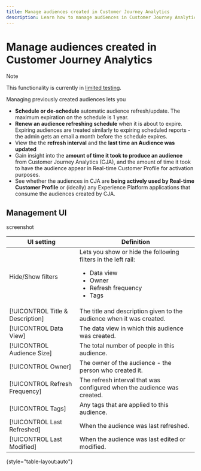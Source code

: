 ```yaml
---
title: Manage audiences created in Customer Journey Analytics
description: Learn how to manage audiences in Customer Journey Analytics
---
```


# Manage audiences created in Customer Journey Analytics

>[!NOTE]
>
>This functionality is currently in [limited testing](/help/release-notes/releases.md).

Managing previously created audiences lets you

* **Schedule or de-schedule** automatic audience refresh/update. The maximum expiration on the schedule is 1 year. 
* **Renew an audience refreshing schedule** when it is about to expire. Expiring audiences are treated similarly to expiring scheduled reports - the admin gets an email a month before the schedule expires.
* View the the **refresh interval** and the **last time an Audience was updated**
* Gain insight into the **amount of time it took to produce an audience** from Customer Journey Analytics (CJA), and the amount of time it took to have the audience appear in Real-time Customer Profile for activation purposes.
* See whether the audiences in CJA are **being actively used by Real-time Customer Profile** or (ideally) any Experience Platform applications that consume the audiences created by CJA.

## Management UI

screenshot

| UI setting | Definition |
| --- | --- |
| Hide/Show filters | Lets you show or hide the following filters in the left rail: <ul><li>Data view</li><li>Owner</li><li>Refresh frequency</li><li>Tags</li></ul> |
| [!UICONTROL Title & Description] | The title and description given to the audience when it was created. |
| [!UICONTROL Data View] | The data view in which this audience was created. |
| [!UICONTROL Audience Size] | The total number of people in this audience. |
| [!UICONTROL Owner] | The owner of the audience - the person who created it. |
| [!UICONTROL Refresh Frequency] | The refresh interval that was configured when the audience was created. |
| [!UICONTROL Tags] | Any tags that are applied to this audience. |
| [!UICONTROL  Last Refreshed] | When the audience was last refreshed.  |
| [!UICONTROL Last Modified] | When the audience was last edited or modified. |

{style="table-layout:auto"}

